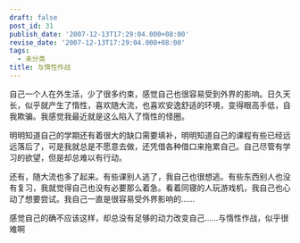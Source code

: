 ```yaml
---
draft: false
post_id: 31
publish_date: '2007-12-13T17:29:04.000+08:00'
revise_date: '2007-12-13T17:29:04.000+08:00'
tags:
  - 未分类
title: 与惰性作战
---
```


自己一个人在外生活，少了很多约束，感觉自己也很容易受到外界的影响。日久天长，似乎就产生了惰性，喜欢随大流，也喜欢安逸舒适的环境，变得眼高手低，自我欺骗。我感觉我最近就是这么陷入了惰性的怪圈。

明明知道自己的学期还有着很大的缺口需要填补，明明知道自己的课程有些已经远远落后了，可是我就总是不愿意去做，还凭借各种借口来拖累自己。自己尽管有学习的欲望，但是却总难以有行动。

还有，随大流也多了起来。有些课别人逃了，我自己也很想逃。有些东西别人也没有复习，我就觉得自己也没有必要那么着急。看着同寝的人玩游戏机，我自己也心动了想要尝试。我自己一直是很容易受外界影响的……

感觉自己的确不应该这样，却总没有足够的动力改变自己……与惰性作战，似乎很难啊
